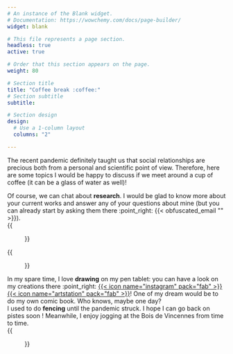 ```yaml
---
# An instance of the Blank widget.
# Documentation: https://wowchemy.com/docs/page-builder/
widget: blank

# This file represents a page section.
headless: true
active: true

# Order that this section appears on the page.
weight: 80

# Section title
title: "Coffee break :coffee:"
# Section subtitle
subtitle:

# Section design
design:
  # Use a 1-column layout
  columns: "2"

---
```


The recent pandemic definitely taught us that social relationships are precious
both from a personal and scientific point of view.
Therefore, here are some topics I would be happy to discuss
if we meet around a cup of coffee (it can be a glass of water as well)!

<div class="clearfix">
  <div class="txt-container-l">
    Of course, we can chat about <strong>research</strong>.
    I would be glad to know more about your current works
    and answer any of your questions about mine
    (but you can already start by asking them there :point_right:
    {{< obfuscated_email "<v pynff="snf sn-rairybcr ce-1 sn-sj"></v>" >}}).
  </div>
  <div class="img-container-r">
  {{<figure src="science_mini.png">}}
  </div>
</div>

<div class="clearfix">
  <div class="img-container-l">
    {{<figure src="drawing_mini.png">}}
  </div>
  <div class="txt-container-r">
    In my spare time, I love <strong>drawing</strong> on my pen tablet:
    you can have a look on my creations there :point_right:
    <a href="https://www.instagram.com/achillesalaun/">{{< icon name="instagram"  pack="fab" >}}</a>
    <a href="https://www.artstation.com/achille_salaun/">{{< icon name="artstation" pack="fab" >}}</a>!
    One of my dream would be to do my own comic book. Who knows, maybe one day?
  </div>
</div>

<div class="clearfix">
  <div class="txt-container-l">
    I used to do <strong>fencing</strong> until the pandemic struck.
    I hope I can go back on pistes soon !
    Meanwhile, I enjoy jogging at the Bois de Vincennes from time to time.
  </div>
  <div class="img-container-r">
  {{<figure src="fencing_mini.png">}}
  </div>
</div>
